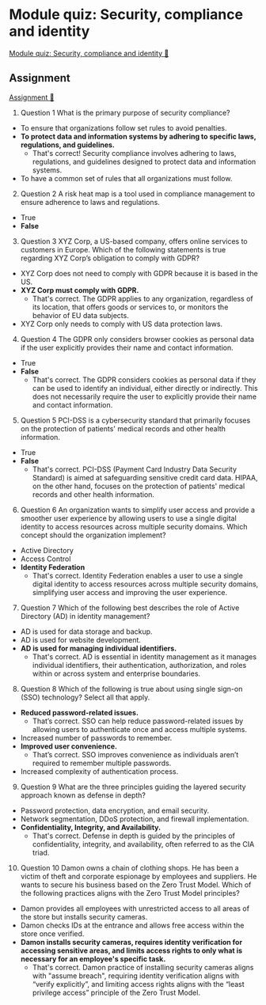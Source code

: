 # Module quiz: Security, compliance and identity

[Module quiz: Security, compliance and identity 🔗](https://www.coursera.org/learn/cybersecurity-threat-vectors-and-mitigation/assignment-submission/udPVm/module-quiz-security-compliance-and-identity)

## Assignment

[Assignment 🔗](https://www.coursera.org/learn/cybersecurity-threat-vectors-and-mitigation/assignment-submission/udPVm/module-quiz-security-compliance-and-identity/attempt)

1.  Question 1
    What is the primary purpose of security compliance?

- To ensure that organizations follow set rules to avoid penalties.
- **To protect data and information systems by adhering to specific laws, regulations, and guidelines.**
  - That's correct! Security compliance involves adhering to laws, regulations, and guidelines designed to protect data and information systems.
- To have a common set of rules that all organizations must follow.

2. Question 2
   A risk heat map is a tool used in compliance management to ensure adherence to laws and regulations.

- True
- **False**

3. Question 3
   XYZ Corp, a US-based company, offers online services to customers in Europe. Which of the following statements is true regarding XYZ Corp’s obligation to comply with GDPR?

- XYZ Corp does not need to comply with GDPR because it is based in the US.
- **XYZ Corp must comply with GDPR.**
  - That's correct. The GDPR applies to any organization, regardless of its location, that offers goods or services to, or monitors the behavior of EU data subjects.
- XYZ Corp only needs to comply with US data protection laws.

4. Question 4
   The GDPR only considers browser cookies as personal data if the user explicitly provides their name and contact information.

- True
- **False**
  - That's correct. The GDPR considers cookies as personal data if they can be used to identify an individual, either directly or indirectly. This does not necessarily require the user to explicitly provide their name and contact information.

5. Question 5
   PCI-DSS is a cybersecurity standard that primarily focuses on the protection of patients' medical records and other health information.

- True
- **False**
  - That's correct. PCI-DSS (Payment Card Industry Data Security Standard) is aimed at safeguarding sensitive credit card data. HIPAA, on the other hand, focuses on the protection of patients' medical records and other health information.

6. Question 6
   An organization wants to simplify user access and provide a smoother user experience by allowing users to use a single digital identity to access resources across multiple security domains. Which concept should the organization implement?

- Active Directory
- Access Control
- **Identity Federation**
  - That's correct. Identity Federation enables a user to use a single digital identity to access resources across multiple security domains, simplifying user access and improving the user experience.

7. Question 7
   Which of the following best describes the role of Active Directory (AD) in identity management?

- AD is used for data storage and backup.
- AD is used for website development.
- **AD is used for managing individual identifiers.**
  - That's correct. AD is essential in identity management as it manages individual identifiers, their authentication, authorization, and roles within or across system and enterprise boundaries.

8. Question 8
   Which of the following is true about using single sign-on (SSO) technology? Select all that apply.

- **Reduced password-related issues.**
  - That’s correct. SSO can help reduce password-related issues by allowing users to authenticate once and access multiple systems.
- Increased number of passwords to remember.
- **Improved user convenience.**
  - That’s correct. SSO improves convenience as individuals aren’t required to remember multiple passwords.
- Increased complexity of authentication process.

9. Question 9
   What are the three principles guiding the layered security approach known as defense in depth?

- Password protection, data encryption, and email security.
- Network segmentation, DDoS protection, and firewall implementation.
- **Confidentiality, Integrity, and Availability.**
  - That's correct. Defense in depth is guided by the principles of confidentiality, integrity, and availability, often referred to as the CIA triad.

10. Question 10
    Damon owns a chain of clothing shops. He has been a victim of theft and corporate espionage by employees and suppliers. He wants to secure his business based on the Zero Trust Model. Which of the following practices aligns with the Zero Trust Model principles?

- Damon provides all employees with unrestricted access to all areas of the store but installs security cameras.
- Damon checks IDs at the entrance and allows free access within the store once verified.
- **Damon installs security cameras, requires identity verification for accessing sensitive areas, and limits access rights to only what is necessary for an employee's specific task.**
  - That's correct. Damon practice of installing security cameras aligns with "assume breach", requiring identity verification aligns with “verify explicitly”, and limiting access rights aligns with the “least privilege access” principle of the Zero Trust Model.
